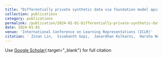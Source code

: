 ```yaml
---
title: "Differentially private synthetic data via foundation model apis 1: Images"
collection: publications
category: publications
permalink: /publication/2024-01-01-Differentially-private-synthetic-data-via-foundation-model-apis-1-Images
date: 2024-01-01
venue: 'International Conference on Learning Representations (ICLR)'
citation: ' Zinan Lin,  Sivakanth Gopi,  Janardhan Kulkarni,  Harsha Nori,  Sergey Yekhanin, &quot;Differentially private synthetic data via foundation model apis 1: Images.&quot; International Conference on Learning Representations (ICLR), 2024.'
---
```

Use [Google Scholar](https://scholar.google.com/scholar?q=Differentially+private+synthetic+data+via+foundation+model+apis+1:+Images){:target="_blank"} for full citation